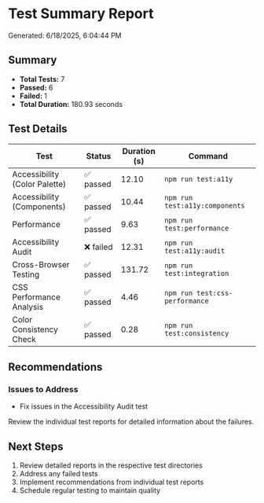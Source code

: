 # Test Summary Report

Generated: 6/18/2025, 6:04:44 PM

## Summary

- **Total Tests:** 7
- **Passed:** 6
- **Failed:** 1
- **Total Duration:** 180.93 seconds

## Test Details

| Test | Status | Duration (s) | Command |
|------|--------|--------------|--------|
| Accessibility (Color Palette) | ✅ passed | 12.10 | `npm run test:a11y` |
| Accessibility (Components) | ✅ passed | 10.44 | `npm run test:a11y:components` |
| Performance | ✅ passed | 9.63 | `npm run test:performance` |
| Accessibility Audit | ❌ failed | 12.31 | `npm run test:a11y:audit` |
| Cross-Browser Testing | ✅ passed | 131.72 | `npm run test:integration` |
| CSS Performance Analysis | ✅ passed | 4.46 | `npm run test:css-performance` |
| Color Consistency Check | ✅ passed | 0.28 | `npm run test:consistency` |

## Recommendations

### Issues to Address

- Fix issues in the Accessibility Audit test

Review the individual test reports for detailed information about the failures.

## Next Steps

1. Review detailed reports in the respective test directories
2. Address any failed tests
3. Implement recommendations from individual test reports
4. Schedule regular testing to maintain quality
